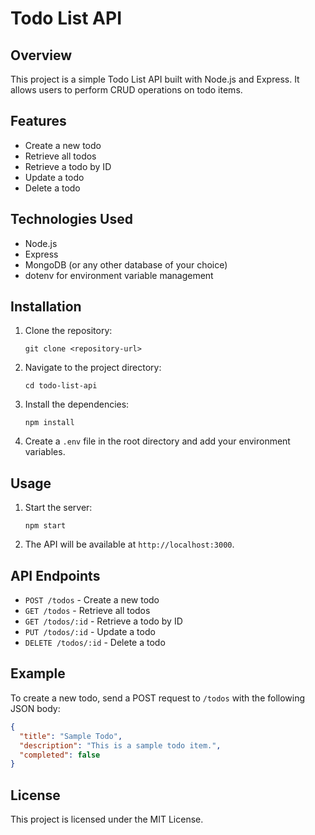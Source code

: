 # Todo List API

## Overview
This project is a simple Todo List API built with Node.js and Express. It allows users to perform CRUD operations on todo items.

## Features
- Create a new todo
- Retrieve all todos
- Retrieve a todo by ID
- Update a todo
- Delete a todo

## Technologies Used
- Node.js
- Express
- MongoDB (or any other database of your choice)
- dotenv for environment variable management

## Installation
1. Clone the repository:
   ```
   git clone <repository-url>
   ```
2. Navigate to the project directory:
   ```
   cd todo-list-api
   ```
3. Install the dependencies:
   ```
   npm install
   ```
4. Create a `.env` file in the root directory and add your environment variables.

## Usage
1. Start the server:
   ```
   npm start
   ```
2. The API will be available at `http://localhost:3000`.

## API Endpoints
- `POST /todos` - Create a new todo
- `GET /todos` - Retrieve all todos
- `GET /todos/:id` - Retrieve a todo by ID
- `PUT /todos/:id` - Update a todo
- `DELETE /todos/:id` - Delete a todo

## Example
To create a new todo, send a POST request to `/todos` with the following JSON body:
```json
{
  "title": "Sample Todo",
  "description": "This is a sample todo item.",
  "completed": false
}
```

## License
This project is licensed under the MIT License.